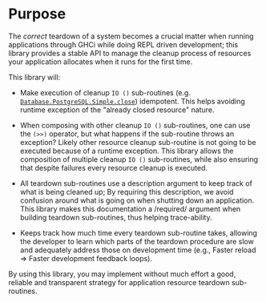 # Purpose

The _correct_ teardown of a system becomes a crucial matter when running
applications through GHCi while doing REPL driven development; this library
provides a stable API to manage the cleanup process of resources your
application allocates when it runs for the first time.

This library will:


* Make execution of cleanup `IO ()` sub-routines (e.g.
  [`Database.PostgreSQL.Simple.close`](https://hackage.haskell.org/package/postgresql-simple-0.5.3.0/docs/Database-PostgreSQL-Simple.html#v:close))
  idempotent. This helps avoiding runtime exception of the "already closed
  resource" nature.

* When composing with other cleanup `IO ()` sub-routines, one can use the `(>>)`
  operator, but what happens if the sub-routine throws an exception? Likely
  other resource cleanup sub-routine is not going to be executed because of a
  runtime exception. This library allows the composition of multiple cleanup `IO
  ()` sub-routines, while also ensuring that despite failures every resource
  cleanup is executed.

* All teardown sub-routines use a description argument to keep track of what is
  being cleaned up; By requiring this description, we avoid confusion around
  what is going on when shutting down an application. This library makes this
  documentation a /required/ argument when building teardown sub-routines, thus
  helping trace-ability.

* Keeps track how much time every teardown sub-routine takes, allowing the
  developer to learn which parts of the teardown procedure are slow and
  adequately address those on development time (e.g., Faster reload => Faster
  development feedback loops).

By using this library, you may implement without much effort a good, reliable
and transparent strategy for application resource teardown sub-routines.
